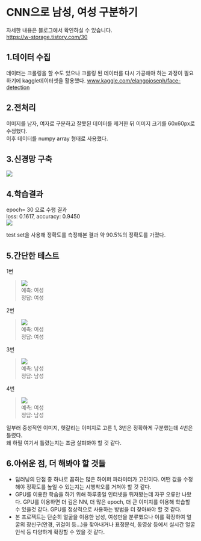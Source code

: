 CNN으로 남성, 여성 구분하기
=============
자세한 내용은 블로그에서 확인하실 수 있습니다.</br>
https://w-storage.tistory.com/30

1.데이터 수집
-------------------------
데이터는 크롤링을 할 수도 있으나 크롤링 된 데이터를 다시 가공해야 하는 과정이 필요 하기에 kaggle데이터셋을 활용했다.
www.kaggle.com/elangojoseph/face-detection 

2.전처리
-------------------------
이미지를 남자, 여자로 구분하고 잘못된 데이터를 제거한 뒤 이미지 크기를 60x60px로 수정했다.</br>
이후 데이터를 numpy array 형태로 사용했다.

3.신경망 구축
-------------------------
<img src= "https://img1.daumcdn.net/thumb/R1280x0/?scode=mtistory2&fname=https%3A%2F%2Fblog.kakaocdn.net%2Fdn%2FersIJA%2FbtqJ4GQXIMd%2FHO9A1wdH3mcDnokkIf5jB0%2Fimg.png"></img>

4.학습결과
-------------------------
epoch= 30 으로 수행 결과</br>
loss: 0.1617,  accuracy: 0.9450</br>
<img src= "https://img1.daumcdn.net/thumb/R1280x0/?scode=mtistory2&fname=https%3A%2F%2Fblog.kakaocdn.net%2Fdn%2Fbfq7XD%2FbtqJWq98sPP%2FVdPtObeO0yiJSysyhKjvQK%2Fimg.png"></img>

test set을 사용해 정확도를 측정해본 결과 약 90.5%의 정확도를 가졌다.

5.간단한 테스트
-------------------------
1번</br>
> <img src= "https://user-images.githubusercontent.com/25631105/95016953-56219c80-0691-11eb-9dbe-00972f155a8b.jpg"></img></br>
> 예측: 여성</br>
> 정답: 여성</br>

2번</br>
> <img src= "https://user-images.githubusercontent.com/25631105/95016955-5752c980-0691-11eb-93e0-98e2d79e3dbb.jpg"></img></br>
> 예측: 여성</br>
> 정답: 여성</br>

3번</br>
> <img src= "https://user-images.githubusercontent.com/25631105/95016956-57eb6000-0691-11eb-840c-7d99cad07648.jpg"></img></br>
> 예측: 남성</br>
> 정답: 남성</br>

4번</br>
> <img src= "https://user-images.githubusercontent.com/25631105/95016957-57eb6000-0691-11eb-878d-5c0b6ff8d003.jpg"></img></br>
> 예측: 여성</br>
> 정답: 남성</br>

일부러 중성적인 이미지, 헷갈리는 이미지로 고른 1, 3번은 정확하게 구분했는데 4번은 틀렸다.</br>
왜 하필 여기서 틀렸는지는 조금 살펴봐야 할 것 같다.</br>

6.아쉬운 점, 더 해봐야 할 것들
-----------
* 딥러닝의 단점 중 하나로 꼽히는 많은 하이퍼 파라미터가 고민이다. 어떤 값을 수정해야 정확도를 높일 수 있는지는 시행착오를 거쳐야 할 것 같다.
* GPU를 이용한 학습을 하기 위해 하루종일 인터넷을 뒤져봤는데 자꾸 오류만 나왔다. GPU를 이용하면 더 깊은 NN, 더 많은 epoch, 더 큰 이미지를 이용해 학습할 수 있을것 같다. GPU를 정상적으로 사용하는 방법을 더 찾아봐야 할 것 같다.
* 본 프로젝트는 단순히 얼굴을 이용한 남성, 여성만을 분류했으나 이를 확장하여 얼굴의 장신구(안경, 귀걸이 등...)을 찾아내거나 표정분석, 동영상 등에서 실시간 얼굴 인식 등 다양하게 확장할 수 있을 것 같다.

